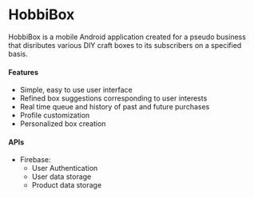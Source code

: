 # HobbiBox

HobbiBox is a mobile Android application created for a pseudo business that 
disributes various DIY craft boxes to its subscribers on a specified basis.

#### Features
* Simple, easy to use user interface
* Refined box suggestions corresponding to user interests
* Real time queue and history of past and future purchases
* Profile customization
* Personalized box creation

#### APIs
* Firebase:
  * User Authentication
  * User data storage
  * Product data storage
  
